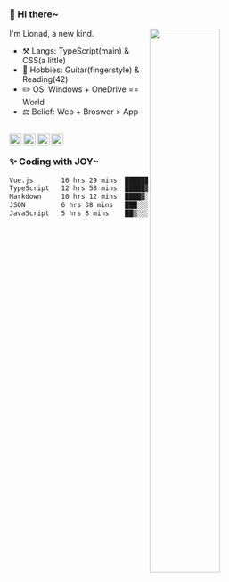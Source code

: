 ### 👋 Hi there~

[<img align="right" width="50%" src="https://github-readme-stats.vercel.app/api?username=Lionad-Morotar&show_icons=true">](https://metrics.lecoq.io/Lionad-Morotar?template=classic)

I'm Lionad, a new kind.

- ⚒️ Langs: TypeScript(main) & CSS(a little)
- 🎨 Hobbies: Guitar(fingerstyle) & Reading(42)
- ✏️ OS: Windows + OneDrive == World
- ⚖️ Belief: Web + Broswer > App

<br />

<a href="https://www.lionad.art">
  <img align="left" alt="lionad-art" width="22px" src="https://cdn.jsdelivr.net/npm/simple-icons@3.1.0/icons/wordpress.svg" />
</a>
<a href="#1806234223">
  <img align="left" alt="1806234223" width="22px" src="https://cdn.jsdelivr.net/npm/simple-icons@3.1.0/icons/tencentqq.svg" />
</a>
<a href="https://www.zhihu.com/people/Lionad">
  <img align="left" alt="132yse" width="22px" src="https://cdn.jsdelivr.net/npm/simple-icons@3.1.0/icons/zhihu.svg" />
</a>
<a href="https://github.com/Lionad-Morotar">
  <img align="left" alt="yisar" width="22px" src="https://cdn.jsdelivr.net/npm/simple-icons@3.1.0/icons/github.svg" />
</a>

<br />

### ✨ Coding with JOY~

<!--START_SECTION:waka-->

```txt
Vue.js       16 hrs 29 mins  ███████▒░░░░░░░░░░░░░░░░░   29.06 %
TypeScript   12 hrs 58 mins  █████▓░░░░░░░░░░░░░░░░░░░   22.88 %
Markdown     10 hrs 12 mins  ████▓░░░░░░░░░░░░░░░░░░░░   18.01 %
JSON         6 hrs 38 mins   ███░░░░░░░░░░░░░░░░░░░░░░   11.70 %
JavaScript   5 hrs 8 mins    ██▒░░░░░░░░░░░░░░░░░░░░░░   09.06 %
```

<!--END_SECTION:waka-->
